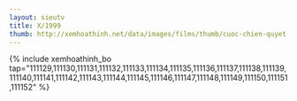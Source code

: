 ```yaml
---
layout: sieutv
title: X/1999
thumb: http://xemhoathinh.net/data/images/films/thumb/cuoc-chien-quyet-dinh-x1999-2009.jpg
---
```

{% include xemhoathinh_bo tap="111129,111130,111131,111132,111133,111134,111135,111136,111137,111138,111139,111140,111141,111142,111143,111144,111145,111146,111147,111148,111149,111150,111151,111152" %} 
